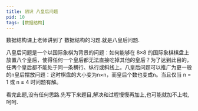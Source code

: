 ```yaml
---
title: 初识 八皇后问题
pid: 10
tags: [数据结构]
---
```

数据结构课上老师讲到了 数据结构的习题.就是八皇后问题.

八皇后问题是一个以国际象棋为背景的问题：如何能够在 8×8 的国际象棋棋盘上放置八个皇后，使得任何一个皇后都无法直接吃掉其他的皇后？为了达到此目的，任两个皇后都不能处于同一条横行、纵行或斜线上。八皇后问题可以推广为更一般的n皇后摆放问题：这时棋盘的大小变为n×n，而皇后个数也变成n。当且仅当 n = 1 或 n ≥ 4 时问题有解。

看完此题,没有任何思路.先写下来题目,解决和过程慢慢再加上,也可能就加不上啦,呵呵.
